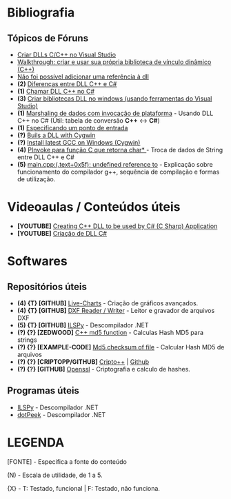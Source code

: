 # Bibliografia

## Tópicos de Fóruns

- [Criar DLLs C/C++ no Visual Studio](https://docs.microsoft.com/pt-br/cpp/build/dlls-in-visual-cpp?view=msvc-160)
- [Walkthrough: criar e usar sua própria biblioteca de vínculo dinâmico (C++)](https://docs.microsoft.com/pt-br/cpp/build/walkthrough-creating-and-using-a-dynamic-link-library-cpp?view=msvc-160)
- [Não foi possível adicionar uma referência à dll](https://qastack.com.br/programming/3456758/a-reference-to-the-dll-could-not-be-added)
- **(2)** [Diferenças entre DLL C++ e C#](https://pt.stackoverflow.com/questions/98658/qual-a-diferen%C3%A7a-entre-uma-dll-produzida-com-c-e-uma-c)
- **(1)** [Chamar DLL C++ no C#](https://social.msdn.microsoft.com/Forums/pt-BR/67e74916-007d-4d0d-af15-158602d5949e/chamar-dll-c-no-c?forum=vscsharppt)
- **(3)** [Criar bibliotecas DLL no windows (usando ferramentas do Visual Studio)](https://medium.com/ai-innovation/how-to-create-c-c-dynamic-link-libraries-in-windows-28abefc988c9)
- **(1)** [Marshaling de dados com invocação de plataforma](https://docs.microsoft.com/pt-br/dotnet/framework/interop/marshaling-data-with-platform-invoke) - Usando DLL C++ no C# (Útil: tabela de conversão **C++** <-> **C#**)
- **(1)** [Especificando um ponto de entrada](https://docs.microsoft.com/pt-br/dotnet/framework/interop/specifying-an-entry-point)
- **(?)** [Buils a DLL with Cygwin](https://cygwin.com/cygwin-ug-net/dll.html)
- **(?)** [Install latest GCC on Windows (Cygwin)](https://preshing.com/20141108/how-to-install-the-latest-gcc-on-windows/)
- **(4)** [PInvoke para função C que retorna char* ](https://stackoverflow.com/questions/370079/pinvoke-for-c-function-that-returns-char) - Troca de dados de String entre DLL C++ e C#
- **(5)** [main.cpp:(.text+0x5f): undefined reference to](https://stackoverflow.com/questions/21268483/main-cpp-text0x5f-undefined-reference-to) - Explicação sobre funcionamento do compilador g++, sequência de compilação e formas de utilização.

# Videoaulas / Conteúdos úteis

- **[YOUTUBE]** [Creating C++ DLL to be used by C# (C Sharp) Application](https://www.youtube.com/watch?v=ktbIIvXzypU)
- **[YOUTUBE]** [Criação de DLL C#](https://www.youtube.com/watch?v=seXSM-LrKcI)

# Softwares

## Repositórios úteis
- **(4) {T} [GITHUB]** [Live-Charts](https://github.com/Live-Charts/Live-Charts) - Criação de gráficos avançados.
- **(4) {T} [GITHUB]** [DXF Reader / Writer](https://github.com/haplokuon/netDxf) - Leitor e gravador de arquivos DXF
- **(5) {T} [GITHUB]** [ILSPy](https://github.com/icsharpcode/ILSpy.git) - Descompilador .NET
- **(?) {?} [ZEDWOOD]** [C++ md5 function](http://www.zedwood.com/article/cpp-md5-function) - Calculas Hash MD5 para strings
- **(?) {?} [EXAMPLE-CODE]** [Md5 checksum of file](https://www.example-code.com/cpp/crypt2_md5_hash_file.asp) - Calcular Hash MD5 de arquivos
- **(?) {?} [CRIPTOPP/GITHUB]** [Cripto++](https://www.cryptopp.com/index.html) | [Github](https://github.com/weidai11/cryptopp.git)
- **(?) {?} [GITHUB]** [Openssl](https://github.com/openssl/openssl) - Criptografia e calculo de hashes.

## Programas úteis
- [ILSPy](https://github.com/icsharpcode/ILSpy/releases) - Descompilador .NET
- [dotPeek](https://www.jetbrains.com/pt-br/decompiler/) - Descompilador .NET

# LEGENDA

[FONTE] - Especifica a fonte do conteúdo

(N) - Escala de utilidade, de 1 a 5.

{X} - T: Testado, funcional | F: Testado, não funciona.


